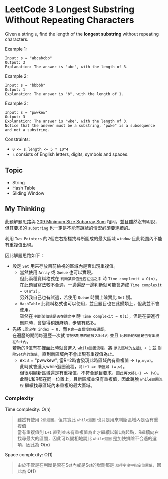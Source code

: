 # LeetCode 3 Longest Substring Without Repeating Characters

Given a string `s`, find the length of the **longest substring** without repeating characters.

Example 1:
```
Input: s = "abcabcbb"
Output: 3
Explanation: The answer is "abc", with the length of 3.
```

Example 2:
```
Input: s = "bbbbb"
Output: 1
Explanation: The answer is "b", with the length of 1.
```

Example 3:
```
Input: s = "pwwkew"
Output: 3
Explanation: The answer is "wke", with the length of 3.
Notice that the answer must be a substring, "pwke" is a subsequence and not a substring.
```

Constraints:

- `0 <= s.length <= 5 * 10^4`
- `s` consists of English letters, digits, symbols and spaces.

## Topic
- String
- Hash Table
- Sliding Window

## My Thinking
此題解題思路與 [209 Minimum Size Subarray Sum](https://github.com/ahoucbvtw/LeetCodePractice/tree/main/LeetCode%20Questions/Medium/209_Minimum%20Size%20Subarray%20Sum) 相同，並且雖然沒有明說，但其要求的 `substring` 也一定是不能有跳號的情況必須要連續的。

利用 `Two Pointers` 的2個左右指標找尋所圍成的最大區域 `window` 且此範圍內不能有重複值出現。

因此解題思路如下：
- 設定 `Set` 用來存放目前檢視的區域內是否出現重複值。
  - 當然使用 `Array` 或 `Queue` 也可以實現。<br>但此兩種資料格式在 `判斷某個值是否在這之中` 時 `Time complexit = O(n)`，在此題目寫法較不合適，一邊遍歷一邊判斷就可能會造成 `Time complexit = O(n^2)`。<br>另外我自己也有試過，若使用 `Queue` 時間上確實比 `Set` 慢。
  - `HashTable` 此資料格式也可以使用，並且題目也在此歸類上，但我並不會使用。<br>雖然在 `判斷某個值是否在這之中` 時 `Time complexit = O(1)`，但是在要進行刪除時，會變得稍嫌麻煩，步驟有點多。
- 先將 `L固定在 index = 0`，而 `R會一直慢慢向右遍歷`。<br>在遍歷的期間每遍歷一次就 `會把R對應的值放入Set內` 並且 `比較新的R值是否有出現在Set內`。<br>若新的R值有在裡面此時就會進入 `while迴圈流程`，將 `原先區域的左邊L + 1` 並 `刪除Set內的該值`，直到新區域內不會出現有重複值為止。
  - ex: s = "pwwkew", 當R=2時會發現此時區域內有重複值 => `(p,w,w)`。<br>此時就會進入while迴圈流程，`將L+1 => 新區域 (w,w)`。<br>但很明顯新區域還是有重複值，不符合題目要求，`因此再次將L+1 => (w)`。<br>此時L和R都在同一位置上，且新區域並沒有重複值，因此跳脫 `while迴圈流程` 繼續找尋區域內未重複的最大區域。

### Complexity
Time complexity: O(n)
> 雖然有使用 `2個迴圈`，但其實此 `while迴圈` 也只是用來判斷區域內是否有重複值<br>當有重複值則 `L+1` 直到並未有重複值為止才繼續以新L為起點，R繼續向右找尋最大的區間，因此可以變相地說此 `while迴圈` 是加快排除不合適的選項，因此為 **O(n)**

Space complexity: O(1)
> 由於不管是在判斷是否在Set內或是Set的增刪都是 `取得字串中指定位置值`，因此為 **O(1)**
